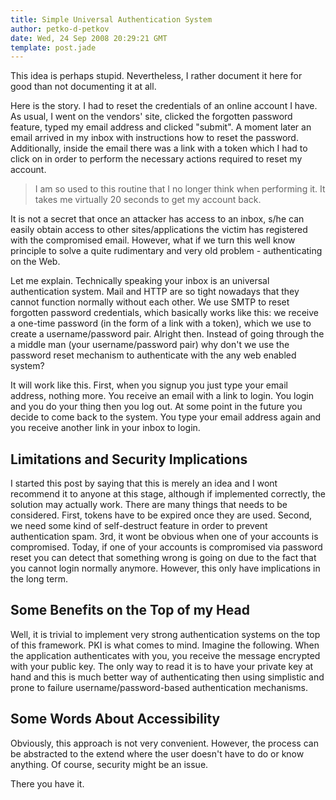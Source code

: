 ```yaml
---
title: Simple Universal Authentication System
author: petko-d-petkov
date: Wed, 24 Sep 2008 20:29:21 GMT
template: post.jade
---
```


This idea is perhaps stupid. Nevertheless, I rather document it here for good than not documenting it at all.

Here is the story. I had to reset the credentials of an online account I have. As usual, I went on the vendors' site, clicked the forgotten password feature, typed my email address and clicked "submit". A moment later an email arrived in my inbox with instructions how to reset the password. Additionally, inside the email there was a link with a token which I had to click on in order to perform the necessary actions required to reset my account.

> I am so used to this routine that I no longer think when performing it. It takes me virtually 20 seconds to get my account back.

It is not a secret that once an attacker has access to an inbox, s/he can easily obtain access to other sites/applications the victim has registered with the compromised email. However, what if we turn this well know principle to solve a quite rudimentary and very old problem - authenticating on the Web.

Let me explain. Technically speaking your inbox is an universal authentication system. Mail and HTTP are so tight nowadays that they cannot function normally without each other. We use SMTP to reset forgotten password credentials, which basically works like this: we receive a one-time password (in the form of a link with a token), which we use to create a username/password pair. Alright then. Instead of going through the a middle man (your username/password pair) why don't we use the password reset mechanism to authenticate with the any web enabled system?

It will work like this. First, when you signup you just type your email address, nothing more. You receive an email with a link to login. You login and you do your thing then you log out. At some point in the future you decide to come back to the system. You type your email address again and you receive another link in your inbox to login.

## Limitations and Security Implications

I started this post by saying that this is merely an idea and I wont recommend it to anyone at this stage, although if implemented correctly, the solution may actually work. There are many things that needs to be considered. First, tokens have to be expired once they are used. Second, we need some kind of self-destruct feature in order to prevent authentication spam. 3rd, it wont be obvious when one of your accounts is compromised. Today, if one of your accounts is compromised via password reset you can detect that something wrong is going on due to the fact that you cannot login normally anymore. However, this only have implications in the long term.

## Some Benefits on the Top of my Head

Well, it is trivial to implement very strong authentication systems on the top of this framework. PKI is what comes to mind. Imagine the following. When the application authenticates with you, you receive the message encrypted with your public key. The only way to read it is to have your private key at hand and this is much better way of authenticating then using simplistic and prone to failure username/password-based authentication mechanisms.

## Some Words About Accessibility

Obviously, this approach is not very convenient. However, the process can be abstracted to the extend where the user doesn't have to do or know anything. Of course, security might be an issue.

There you have it.
